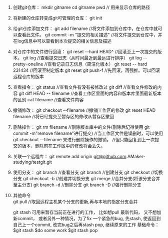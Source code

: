 1. 创建git仓库： 
	mkdir gitname
	cd gitname
	pwd // 用来显示仓库的路径

2. 将新建的仓库转变成git可管理的仓库： 
	git init

3. 给git仓库添加文件：
	git add filename //将文件添加到仓库中，在仓库中就可以查看此文件。
	git commit -m "提交的相关描述" //将文件提交到仓库中，并在log信息中可以查看到本次提交的相关信息及描述

4. 对仓库中的文件进行回滚：
	git reset --hard HEAD^ //回滚至上一次提交的版本。
	git log //查看提交日志（从时间最近到最远进行排序）
	git log -- pretty=oneline //查看记录日志信息（简洁化版本）
	git reset -- hard 231434 //回滚至制定版本
	git reset git push-f //先回滚，再强推。可以回滚远程仓库的版本

5. 查看指令：
	git status //查看文件有没有被修改过
	git diff //查看文件修改的内容
	git diff HEAD -- filename //查看工作区里面的内容和版本库里面最新版本的区别
	cat filename //查看文件内容

6. 撤销修改： 
	git checkout --filename //撤销工作区的修改
	git reset HEAD filename //将已经提交至暂存区的修改从暂存区撤回

7. 删除操作： 
	git rm filename //删除版本库中的文件(删除后记得使用 git commit -m"remove filename"进行提交)
	//当工作区文件是误删时，可以使用git checkout --filename 来进行删除操作的撤销。
	//但只能回复到上一次提交的版本，删除前在工作区中的修改将会丢失。

8. 关联一个远程库： 
	git remote add origin git@github.com:AMaker-studying/testgit.git

9. 使用分支：
	git branch //查看分支
	git branch<name> //创建分支
	git checkout<name> //切换分支
	git checkout -b <name> //创建并切换分支
	git merge <name> //合并分支(将该分支合并至主分支)
	git branch -d <name> //删除分支
	git branch -D <name> //强行删除分支
10. 其他命令	
	git pull //取回远程主机某个分支的更新,再与本地的指定分支合并

	git stash 可用来暂存当前正在进行的工作， 比如想pull 最新代码， 又不想加新commit， 或者另外一种情况，为了fix 一个紧急的bug, 先stash, 使返回到自己上一个commit, 改完bug之后再stash pop, 继续原来的工作
	基础命令：
		$git stash
		$do some work
		$git stash pop
